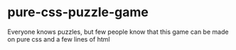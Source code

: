 # pure-css-puzzle-game
Everyone knows puzzles, but few people know that this game can be made on pure css and a few lines of html
